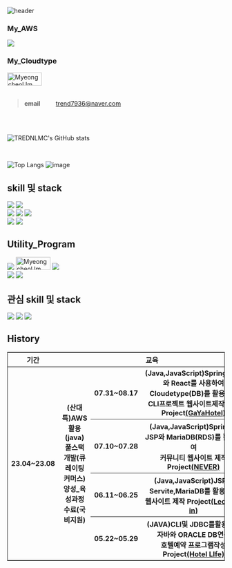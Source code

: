![header](https://capsule-render.vercel.app/api?type=rounded&color=auto&height=300&section=header&text=TrendLMCGithub&fontSize=90)

###  My_AWS
[<img src="https://img.shields.io/badge/amazonaws-232F3E?style=for-the-badge&logo=amazonaws&logoColor=white">](http://13.209.241.109:8080/)

### My_Cloudtype
<a href="https://github.com/TRENDLMC">
  <img src="https://img.shields.io/badge/CloudType-2196F3?style=for-the-badge&logo=&logoColor=white" alt="Myeongcheol Im" width="80" height="30">
</a>

<br/>
<br/>

> **email** 　　 trend7936@naver.com 
<br/>
<br/>



![TREDNLMC's GitHub stats](https://github-readme-stats.vercel.app/api?username=TRENDLMC&show_icons=true&theme=gruvbox)

<br>


![Top Langs](https://github-readme-stats.vercel.app/api/top-langs/?username=trendlmc&hide=html&layout=compact)
![image](https://github.com/TRENDLMC/TRENDLMC/assets/130523481/7fded56a-511a-4980-b517-d3270eaa09e5)





## skill 및 stack
<div>
<img src="https://img.shields.io/badge/java-007396?style=for-the-badge&logo=java&logoColor=white">
<img src="https://img.shields.io/badge/javascript-F7DF1E?style=for-the-badge&logo=javascript&logoColor=black">
</div>
<div>
<img src="https://img.shields.io/badge/spring-6DB33F?style=for-the-badge&logo=spring&logoColor=white">
<img src="https://img.shields.io/badge/springboot-6DB33F?style=for-the-badge&logo=springboot&logoColor=white">
<img src="https://img.shields.io/badge/react-61DAFB?style=for-the-badge&logo=react&logoColor=black">
</div>
<div>
<img src="https://img.shields.io/badge/oracle-F80000?style=for-the-badge&logo=oracle&logoColor=white">
<img src="https://img.shields.io/badge/mariaDB-003545?style=for-the-badge&logo=mariaDB&logoColor=white">
</div>

## Utility_Program
<div>
<img src="https://img.shields.io/badge/amazonaws-232F3E?style=for-the-badge&logo=amazonaws&logoColor=white">
<img src="https://img.shields.io/badge/DBeaver-2196F3?style=for-the-badge&logo=&logoColor=white" alt="Myeongcheol Im" width="80" height="30">
<img src="https://img.shields.io/badge/linux-FCC624?style=for-the-badge&logo=linux&logoColor=black">
</div>
<div>
<img src="https://img.shields.io/badge/github-181717?style=for-the-badge&logo=github&logoColor=white">
<img src="https://img.shields.io/badge/apache tomcat-F8DC75?style=for-the-badge&logo=apachetomcat&logoColor=white">
</div>

## 관심 skill 및 stack
<div>
<img src="https://img.shields.io/badge/flutter-02569B?style=for-the-badge&logo=flutter&logoColor=fff"/>
<img src="https://img.shields.io/badge/dart-0175C2?style=for-the-badge&logo=dart&logoColor=fff"/>
<img src="https://img.shields.io/badge/-C%23-000000?style=for-the-badge&logo=Csharp&logoColor=fff"/>
</div>


## History
 <table style="border: 1px solid;">
        <tr  >
            <th>기간</th>
            <th colspan="3">교육</th>
            <th>장소</th>
        </tr>
        <tr>
            <th rowspan="5">23.04~23.08</th>
            <th rowspan="5">(산대특)AWS 활용 (java)풀스택개발(큐레이팅커머스)양성_육성과정 수료(국비지원)</th>
            <th>07.31~08.17</th>
            <th>(Java,JavaScript)Springboot와 React를 사용하여Cloudetype(DB)를 활용하여<br>
                CLI프로젝트 웹사이트제작 제작 Project<a href="https://github.com/TRENDLMC/Gaya_Hotel_pro">(GaYaHotel</a>)</th>
            <th rowspan="5">안산이젠 컴퓨터 아카데미 &nbsp;&nbsp;&nbsp;&nbsp;&nbsp;&nbsp;&nbsp;&nbsp;&nbsp;&nbsp;&nbsp;</th>
        </tr>
        <tr>
            <th>07.10~07.28</th>
            <th>(Java,JavaScript)Spring과 JSP와 MariaDB(RDS)를 활용하여<br>
                커뮤니티 웹사이트 제작 Project<a href="https://github.com/TRENDLMC/SpringProject">(NEVER)</a></th>
        </tr>
        <tr>
            <th>06.11~06.25</th>
            <th>(Java,JavaScript)JSP와 Servite,MariaDB를 활용하여<br>
                웹사이트 제작 Project<a href="https://github.com/TRENDLMC/Servlet_JSP_WebSite">(Lecturer in)</a></th>
        </tr>
        <tr>
            <th>05.22~05.29</th>
            <th>(JAVA)CLI및 JDBC를활용하여 자바와 ORACLE DB연동<br>
                호텔예약 프로그램작성<br>
                Project<a href="https://github.com/TRENDLMC/HotelLife">(Hotel LIfe)</a></th>
        </tr>
    </table>






